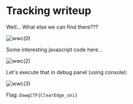 # Tracking writeup

Well... What else we can find there???

![wwc(0)](https://user-images.githubusercontent.com/57829161/79127860-40e74780-7dab-11ea-842f-49a8fd88eeb7.png)

Some interesting javascript code here...

![wwc(2)](https://user-images.githubusercontent.com/57829161/79128942-041c5000-7dad-11ea-9017-7954b220af6f.png)

Let's execute that in debug panel (using console):

![wwc(3)](https://user-images.githubusercontent.com/57829161/79128956-07afd700-7dad-11ea-94a4-e039fc1a4fa8.png)

Flag: `DawgCTF{ClearEdge_uni}`
